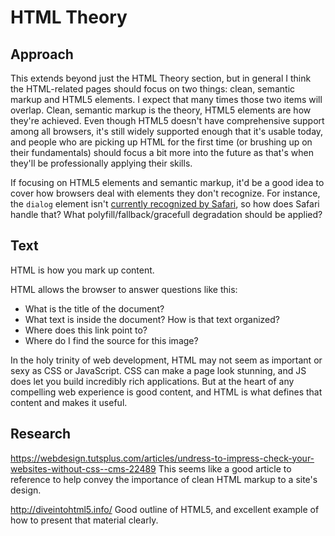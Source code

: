 
# HTML Theory

## Approach

This extends beyond just the HTML Theory section, but in general I think the HTML-related pages should focus on two things: clean, semantic markup and HTML5 elements. I expect that many times those two items will overlap. Clean, semantic markup is the theory, HTML5 elements are how they're achieved. Even though HTML5 doesn't have comprehensive support among all browsers, it's still widely supported enough that it's usable today, and people who are picking up HTML for the first time (or brushing up on their fundamentals) should focus a bit more into the future as that's when they'll be professionally applying their skills.

If focusing on HTML5 elements and semantic markup, it'd be a good idea to cover how browsers deal with elements they don't recognize. For instance, the `dialog` element isn't [currently recognized by Safari](https://webdesign.tutsplus.com/tutorials/native-popups-and-modals-with-the-html5-dialog-element--cms-23876), so how does Safari handle that? What polyfill/fallback/gracefull degradation should be applied?

## Text

HTML is how you mark up content.

HTML allows the browser to answer questions like this:
* What is the title of the document?
* What text is inside the document? How is that text organized?
* Where does this link point to?
* Where do I find the source for this image?

In the holy trinity of web development, HTML may not seem as important or sexy as CSS or JavaScript. CSS can make a page look stunning, and JS does let you build incredibly rich applications. But at the heart of any compelling web experience is good content, and HTML is what defines that content and makes it useful.

## Research

https://webdesign.tutsplus.com/articles/undress-to-impress-check-your-websites-without-css--cms-22489
This seems like a good article to reference to help convey the importance of clean HTML markup to a site's design.

http://diveintohtml5.info/
Good outline of HTML5, and excellent example of how to present that material clearly.

